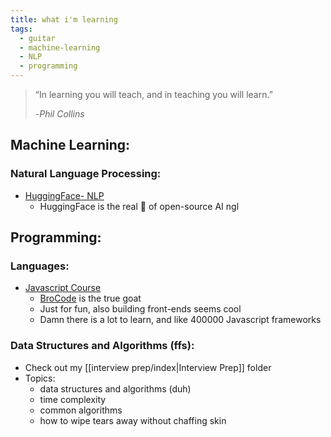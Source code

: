```yaml
---
title: what i'm learning
tags:
  - guitar
  - machine-learning
  - NLP
  - programming
---
```

> “In learning you will teach, and in teaching you will learn.”  
> 
>-*Phil Collins*

## Machine Learning:
### Natural Language Processing:
- [HuggingFace- NLP](https://huggingface.co/learn/nlp-course/chapter1/1)
	- HuggingFace is the real 🐐 of open-source AI ngl


## Programming:
### Languages:
-  [Javascript Course](https://www.youtube.com/watch?v=lfmg-EJ8gm4)
	- [BroCode](https://www.youtube.com/@BroCodez) is the true goat
	- Just for fun, also building front-ends seems cool
	- Damn there is a lot to learn, and like 400000 Javascript frameworks
### Data Structures and Algorithms (ffs):
- Check out my [[interview prep/index|Interview Prep]] folder
- Topics:
	- data structures and algorithms (duh)
	- time complexity
	- common algorithms
	- how to wipe tears away without chaffing skin